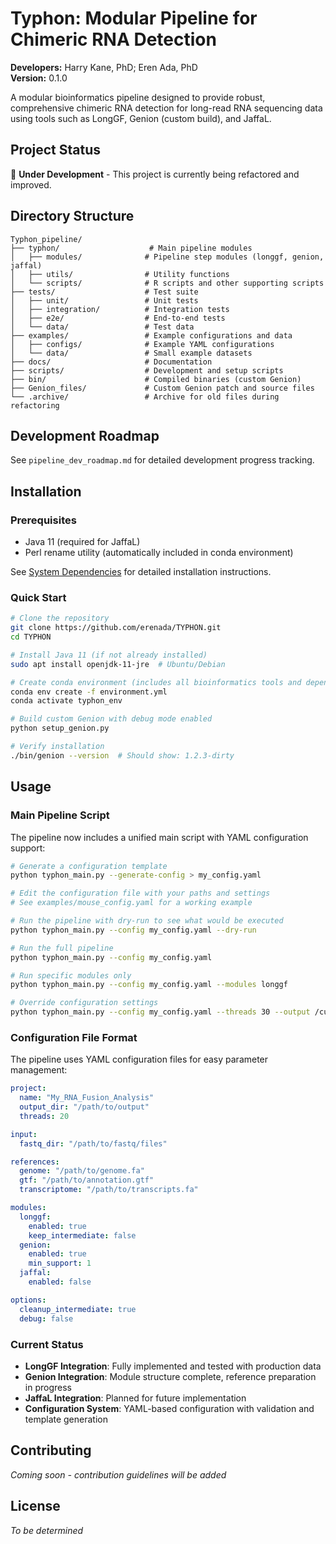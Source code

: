 # Typhon: Modular Pipeline for Chimeric RNA Detection

**Developers:** Harry Kane, PhD; Eren Ada, PhD  
**Version:** 0.1.0  

A modular bioinformatics pipeline designed to provide robust, comprehensive chimeric RNA detection for long-read RNA sequencing data using tools such as LongGF, Genion (custom build), and JaffaL.

## Project Status

🚧 **Under Development** - This project is currently being refactored and improved.

## Directory Structure

```
Typhon_pipeline/
├── typhon/                    # Main pipeline modules
│   ├── modules/              # Pipeline step modules (longgf, genion, jaffal)
│   ├── utils/                # Utility functions
│   └── scripts/              # R scripts and other supporting scripts
├── tests/                    # Test suite
│   ├── unit/                 # Unit tests
│   ├── integration/          # Integration tests
│   ├── e2e/                  # End-to-end tests
│   └── data/                 # Test data
├── examples/                 # Example configurations and data
│   ├── configs/              # Example YAML configurations
│   └── data/                 # Small example datasets
├── docs/                     # Documentation
├── scripts/                  # Development and setup scripts
├── bin/                      # Compiled binaries (custom Genion)
├── Genion_files/             # Custom Genion patch and source files
└── .archive/                 # Archive for old files during refactoring
```

## Development Roadmap

See `pipeline_dev_roadmap.md` for detailed development progress tracking.

## Installation

### Prerequisites
- Java 11 (required for JaffaL)
- Perl rename utility (automatically included in conda environment)

See [System Dependencies](docs/system_dependencies.md) for detailed installation instructions.

### Quick Start
```bash
# Clone the repository
git clone https://github.com/erenada/TYPHON.git
cd TYPHON

# Install Java 11 (if not already installed)
sudo apt install openjdk-11-jre  # Ubuntu/Debian

# Create conda environment (includes all bioinformatics tools and dependencies)
conda env create -f environment.yml
conda activate typhon_env

# Build custom Genion with debug mode enabled
python setup_genion.py

# Verify installation
./bin/genion --version  # Should show: 1.2.3-dirty
```

## Usage

### Main Pipeline Script

The pipeline now includes a unified main script with YAML configuration support:

```bash
# Generate a configuration template
python typhon_main.py --generate-config > my_config.yaml

# Edit the configuration file with your paths and settings
# See examples/mouse_config.yaml for a working example

# Run the pipeline with dry-run to see what would be executed
python typhon_main.py --config my_config.yaml --dry-run

# Run the full pipeline
python typhon_main.py --config my_config.yaml

# Run specific modules only
python typhon_main.py --config my_config.yaml --modules longgf

# Override configuration settings
python typhon_main.py --config my_config.yaml --threads 30 --output /custom/path
```

### Configuration File Format

The pipeline uses YAML configuration files for easy parameter management:

```yaml
project:
  name: "My_RNA_Fusion_Analysis"
  output_dir: "/path/to/output"
  threads: 20

input:
  fastq_dir: "/path/to/fastq/files"

references:
  genome: "/path/to/genome.fa"
  gtf: "/path/to/annotation.gtf"
  transcriptome: "/path/to/transcripts.fa"

modules:
  longgf:
    enabled: true
    keep_intermediate: false
  genion:
    enabled: true
    min_support: 1
  jaffal:
    enabled: false

options:
  cleanup_intermediate: true
  debug: false
```

### Current Status

- **LongGF Integration**: Fully implemented and tested with production data
- **Genion Integration**: Module structure complete, reference preparation in progress
- **JaffaL Integration**: Planned for future implementation
- **Configuration System**: YAML-based configuration with validation and template generation

## Contributing

*Coming soon - contribution guidelines will be added*

## License

*To be determined* 